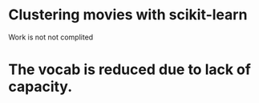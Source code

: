 # Сlustering movies with scikit-learn

Work is not not complited

# The vocab is reduced due to lack of capacity.

